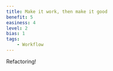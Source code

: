 ```yaml
---
title: Make it work, then make it good
benefit: 5
easiness: 4
level: 2
bias: 1
tags:
    - Workflow
---
```


Refactoring!